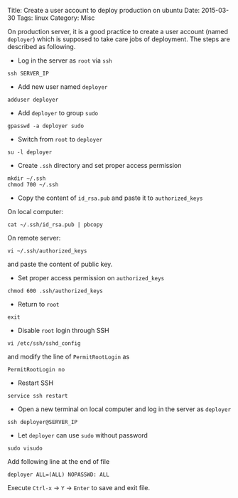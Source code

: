 Title: Create a user account to deploy production on ubuntu
Date: 2015-03-30
Tags: linux
Category: Misc


On production server, it is a good practice to create a user account (named `deployer`) which is supposed to take care jobs of deployment. The steps are described as following.

- Log in the server as `root` via `ssh`
```
ssh SERVER_IP
```
- Add new user named `deployer`
```
adduser deployer
```

- Add `deployer` to group `sudo`
```
gpasswd -a deployer sudo
```

- Switch from `root` to `deployer`
```
su -l deployer
```

- Create `.ssh` directory and set proper access permission
```
mkdir ~/.ssh
chmod 700 ~/.ssh
```

- Copy the content of `id_rsa.pub` and paste it to `authorized_keys`

On local computer:
```
cat ~/.ssh/id_rsa.pub | pbcopy
```
On remote server:
```
vi ~/.ssh/authorized_keys
```
and paste the content of public key.

- Set proper access permission on `authorized_keys`
```
chmod 600 .ssh/authorized_keys
```

- Return to `root`
```
exit
```

- Disable `root` login through SSH
```
vi /etc/ssh/sshd_config
```
and modify the line of `PermitRootLogin` as
```
PermitRootLogin no
```

- Restart SSH
```
service ssh restart
```

- Open a new terminal on local computer and log in the server as `deployer`
```
ssh deployer@SERVER_IP
```

- Let `deployer` can use `sudo` without password
```
sudo visudo
```
Add following line at the end of file
```
deployer ALL=(ALL) NOPASSWD: ALL
```
Execute `Ctrl-x` -> `Y` -> `Enter` to save and exit file.
